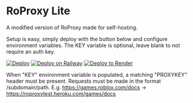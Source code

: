 # RoProxy Lite
A modified version of RoProxy made for self-hosting.

Setup is easy, simply deploy with the button below and configure environment variables. The KEY variable is optional, leave blank to not require an auth key.

[![Deploy](https://www.herokucdn.com/deploy/button.svg)](https://heroku.com/deploy?template=https://github.com/0CodingHour/roproxy-lite)
[![Deploy on Railway](https://railway.app/button.svg)](https://railway.app/new/template/fV9Lxm)
[![Deploy to Render](https://render.com/images/deploy-to-render-button.svg)](https://render.com/deploy)

When "KEY" environment variable is populated, a matching "PROXYKEY" header must be present. Requests must be made in the format /subdomain/path. E.g. https://games.roblox.com/docs -> https://roproxytest.heroku.com/games/docs
